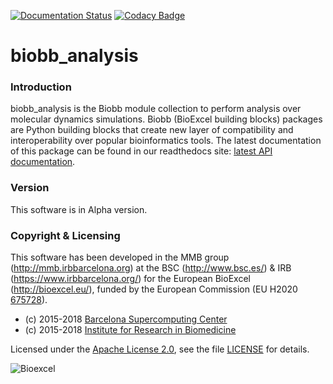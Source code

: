 [![Documentation Status](https://readthedocs.org/projects/biobb-analysis/badge/?version=latest)](https://biobb-analysis.readthedocs.io/en/latest/?badge=latest)
[![Codacy Badge](https://api.codacy.com/project/badge/Grade/159c05eeeb094019b4ef0b4ab000d566)](https://www.codacy.com/app/andriopau/biobb_analysis?utm_source=github.com&amp;utm_medium=referral&amp;utm_content=bioexcel/biobb_analysis&amp;utm_campaign=Badge_Grade)

# biobb_analysis

### Introduction
biobb_analysis is the Biobb module collection to perform analysis over molecular dynamics simulations.
Biobb (BioExcel building blocks) packages are Python building blocks that
create new layer of compatibility and interoperability over popular
bioinformatics tools.
The latest documentation of this package can be found in our readthedocs site:
[latest API documentation](http://biobb_analysis.readthedocs.io/en/latest/).

### Version
This software is in Alpha version.

### Copyright & Licensing
This software has been developed in the MMB group (http://mmb.irbbarcelona.org) at the
BSC (http://www.bsc.es/) & IRB (https://www.irbbarcelona.org/) for the European BioExcel (http://bioexcel.eu/), funded by the European Commission
(EU H2020 [675728](http://cordis.europa.eu/projects/675728)).

* (c) 2015-2018 [Barcelona Supercomputing Center](https://www.bsc.es/)
* (c) 2015-2018 [Institute for Research in Biomedicine](https://www.irbbarcelona.org/)

Licensed under the
[Apache License 2.0](https://www.apache.org/licenses/LICENSE-2.0), see the file
[LICENSE](LICENSE) for details.

![](biobb_analysis/docs/source/_static/bioexcel_logo.png "Bioexcel")
